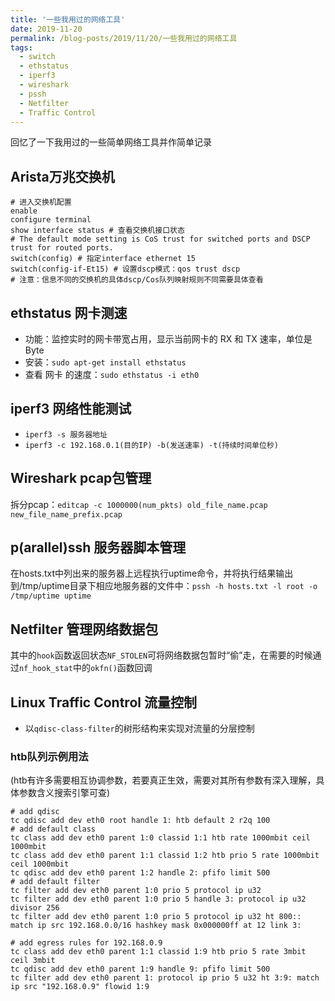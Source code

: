 ```yaml
---
title: '一些我用过的网络工具'
date: 2019-11-20
permalink: /blog-posts/2019/11/20/一些我用过的网络工具
tags:
  - switch
  - ethstatus
  - iperf3
  - wireshark
  - pssh
  - Netfilter
  - Traffic Control
---
```


回忆了一下我用过的一些简单网络工具并作简单记录

## Arista万兆交换机

```shell
# 进入交换机配置
enable
configure terminal
show interface status # 查看交换机接口状态
# The default mode setting is CoS trust for switched ports and DSCP trust for routed ports.
switch(config) # 指定interface ethernet 15
switch(config-if-Et15) # 设置dscp模式：qos trust dscp
# 注意：信息不同的交换机的具体dscp/Cos队列映射规则不同需要具体查看
```

## ethstatus 网卡测速

- 功能：监控实时的网卡带宽占用，显示当前网卡的 RX 和 TX 速率，单位是Byte 
- 安装：`sudo apt-get install ethstatus `
- 查看 网卡 的速度：`sudo ethstatus -i eth0 `

## iperf3 网络性能测试

- `iperf3 -s 服务器地址`
- `iperf3 -c 192.168.0.1(目的IP) -b(发送速率) -t(持续时间单位秒)`

## Wireshark pcap包管理

拆分pcap：`editcap -c 1000000(num_pkts) old_file_name.pcap new_file_name_prefix.pcap`

## p(arallel)ssh 服务器脚本管理

在hosts.txt中列出来的服务器上远程执行uptime命令，并将执行结果输出到/tmp/uptime目录下相应地服务器的文件中：`pssh -h hosts.txt -l root -o /tmp/uptime uptime`

## Netfilter 管理网络数据包

其中的`hook`函数返回状态`NF_STOLEN`可将网络数据包暂时“偷”走，在需要的时候通过`nf_hook_stat`中的`okfn()`函数回调

## Linux Traffic Control 流量控制

- 以`qdisc-class-filter`的树形结构来实现对流量的分层控制

### htb队列示例用法

(htb有许多需要相互协调参数，若要真正生效，需要对其所有参数有深入理解，具体参数含义搜索引擎可查)

```shell
# add qdisc
tc qdisc add dev eth0 root handle 1: htb default 2 r2q 100
# add default class
tc class add dev eth0 parent 1:0 classid 1:1 htb rate 1000mbit ceil 1000mbit
tc class add dev eth0 parent 1:1 classid 1:2 htb prio 5 rate 1000mbit ceil 1000mbit
tc qdisc add dev eth0 parent 1:2 handle 2: pfifo limit 500
# add default filter
tc filter add dev eth0 parent 1:0 prio 5 protocol ip u32
tc filter add dev eth0 parent 1:0 prio 5 handle 3: protocol ip u32 divisor 256
tc filter add dev eth0 parent 1:0 prio 5 protocol ip u32 ht 800:: match ip src 192.168.0.0/16 hashkey mask 0x000000ff at 12 link 3:

# add egress rules for 192.168.0.9
tc class add dev eth0 parent 1:1 classid 1:9 htb prio 5 rate 3mbit ceil 3mbit
tc qdisc add dev eth0 parent 1:9 handle 9: pfifo limit 500
tc filter add dev eth0 parent 1: protocol ip prio 5 u32 ht 3:9: match ip src "192.168.0.9" flowid 1:9
```









